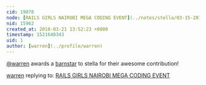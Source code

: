 ```yaml
---
cid: 19078
node: [RAILS GIRLS NAIROBI MEGA CODING EVENT](../notes/stella/03-15-2018/rails-girls-nairobi-mega-coding-event)
nid: 15962
created_at: 2018-03-21 13:52:23 +0000
timestamp: 1521640343
uid: 1
author: [warren](../profile/warren)
---
```


[@warren](/profile/warren) awards a <a href="//publiclab.org/wiki/barnstars">barnstar</a> to stella for their awesome contribution!

[warren](../profile/warren) replying to: [RAILS GIRLS NAIROBI MEGA CODING EVENT](../notes/stella/03-15-2018/rails-girls-nairobi-mega-coding-event)

